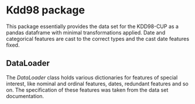 # Kdd98 package

This package essentially provides the data set for the KDD98-CUP as a pandas dataframe with minimal transformations applied. Date and categorical features are cast to the correct types and the cast date features fixed.

## DataLoader

The *DataLoader* class holds various dictionaries for features of special interest, like nominal and ordinal features, dates, redundant features and so on. The specification of these features was taken from the data set documentation.
